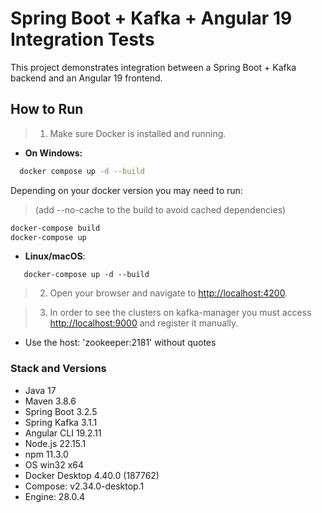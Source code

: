 # Spring Boot + Kafka + Angular 19 Integration Tests

This project demonstrates integration between a Spring Boot + Kafka backend and an Angular 19 frontend.

## How to Run

> 1. Make sure Docker is installed and running.

- **On Windows:**
```bash
  docker compose up -d --build
```

Depending on your docker version you may need to run:
> (add --no-cache to the build to avoid cached dependencies)

```bash
docker-compose build
docker-compose up
```

- **Linux/macOS**:
```shell
   docker-compose up -d --build
```

> 2. Open your browser and navigate to [http://localhost:4200](http://localhost:4200).

> 3. In order to see the clusters on kafka-manager you must access [http://localhost:9000](http://localhost:9000) and register it manually.
- Use the host: 'zookeeper:2181' without quotes

### Stack and Versions
- Java	17
- Maven	3.8.6
- Spring Boot	3.2.5
- Spring Kafka	3.1.1
- Angular CLI	19.2.11
- Node.js	22.15.1
- npm	11.3.0
- OS	win32 x64
- Docker Desktop 4.40.0 (187762)
- Compose: v2.34.0-desktop.1
- Engine: 28.0.4
